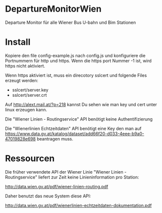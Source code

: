 # DepartureMonitorWien

Departure Monitor für alle Wiener Bus U-bahn und Bim Stationen

# Install

Kopiere den file config-example.js nach config.js und konfiguriere die
Portnummern für http und https. Wenn die https port Nummer -1 ist, wird
https nicht aktiviert.

Wenn https aktiviert ist, muss ein direcotory sslcert und folgende Files
erzeugt werden:

* sslcert/server.key
* sslcert/server.crt

Auf http://alext.mail.at/?p=218 kannst Du sehen wie man key und cert 
unter linux erzeugen kann.

Die "Wiener Linien - Routingservice" API benötigt keine Authentifizierung

Die "Wienerlinien Echtzeitdaten" API benötigt eine Key den man auf
https://www.data.gv.at/katalog/dataset/add66f20-d033-4eee-b9a0-47019828e698
beantragen muss.

# Ressourcen

Die früher verwendete API der Wiener Linie "Wiener Linien - Routingservice"
liefert zur Zeit keine Linieninformation pro Station:

http://data.wien.gv.at/pdf/wiener-linien-routing.pdf

Daher benutzt das neue System diese API:

http://data.wien.gv.at/pdf/wienerlinien-echtzeitdaten-dokumentation.pdf

